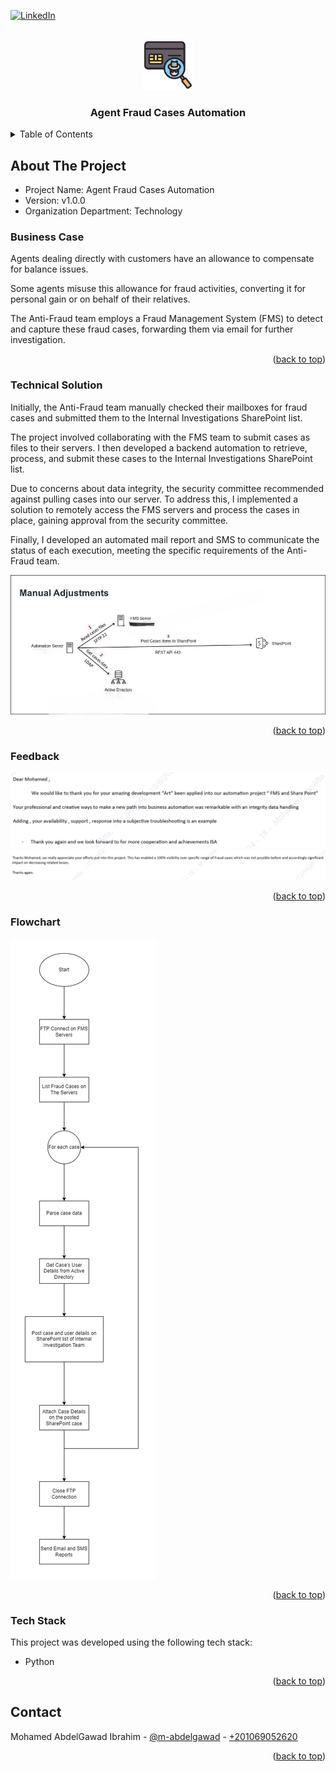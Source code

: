 <a name="readme-top"></a>

[![LinkedIn][linkedin-shield]][linkedin-url]



<!-- PROJECT LOGO -->
<br />
<div align="center">
  <img src="readme_files/logo.png" alt="Logo" width="80" height="80">
  <h3 align="center">Agent Fraud Cases Automation</h3>
</div>

<!-- TABLE OF CONTENTS -->
<details>
  <summary>Table of Contents</summary>
  <ol>
    <li>
      <a href="#about-the-project">About The Project</a>
      <ul>
        <li><a href="#business-case">Business Case</a></li>
        <li><a href="#technical-solution">Technical Solution</a></li>
        <li><a href="#feedback">Feedback</a></li>
        <li><a href="#flowchart">Flowchart</a></li>
        <li><a href="#tech-stack">Tech Stack</a></li>
      </ul>
    </li>
    <li><a href="#contact">Contact</a></li>
  </ol>
</details>



<!-- ABOUT THE PROJECT -->
## About The Project


* Project Name: Agent Fraud Cases Automation
* Version: v1.0.0
* Organization Department: Technology


### Business Case
Agents dealing directly with customers have an allowance
to compensate for balance issues.

Some agents misuse this allowance for fraud activities, converting it for personal gain or on behalf of their relatives.

The Anti-Fraud team employs a Fraud Management System (FMS) to detect and capture these fraud cases, forwarding them via email for further investigation.

<p align="right">(<a href="#readme-top">back to top</a>)</p>


### Technical Solution
Initially, the Anti-Fraud team manually checked their mailboxes for fraud cases and submitted them to the Internal Investigations SharePoint list.

The project involved collaborating with the FMS team to submit cases as files to their servers. I then developed a backend automation to retrieve, process, and submit these cases to the Internal Investigations SharePoint list.

Due to concerns about data integrity, the security committee recommended against pulling cases into our server. To address this, I implemented a solution to remotely access the FMS servers and process the cases in place, gaining approval from the security committee.

Finally, I developed an automated mail report and SMS to communicate the status of each execution, meeting the specific requirements of the Anti-Fraud team.

<img src="readme_files/design.jpg">

<p align="right">(<a href="#readme-top">back to top</a>)</p>


### Feedback

<img src="readme_files/feedback1.png">
<img src="readme_files/feedback2.png">

<p align="right">(<a href="#readme-top">back to top</a>)</p>


### Flowchart

<img src="readme_files/flowchart.png">

<p align="right">(<a href="#readme-top">back to top</a>)</p>


### Tech Stack

This project was developed using the following tech stack:

* Python

<p align="right">(<a href="#readme-top">back to top</a>)</p>


<!-- CONTACT -->
## Contact

Mohamed AbdelGawad Ibrahim - [@m-abdelgawad](https://www.linkedin.com/in/m-abdelgawad/) - <a href="tel:+201069052620">+201069052620</a>

<p align="right">(<a href="#readme-top">back to top</a>)</p>


<!-- MARKDOWN LINKS & IMAGES -->
<!-- https://www.markdownguide.org/basic-syntax/#reference-style-links -->
[linkedin-shield]: https://img.shields.io/badge/-LinkedIn-black.svg?style=for-the-badge&logo=linkedin&colorB=555
[linkedin-url]: https://www.linkedin.com/in/m-abdelgawad/
